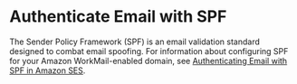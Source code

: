 # Authenticate Email with SPF<a name="authenticate_domain"></a>

The Sender Policy Framework \(SPF\) is an email validation standard designed to combat email spoofing\. For information about configuring SPF for your Amazon WorkMail\-enabled domain, see [Authenticating Email with SPF in Amazon SES](http://docs.aws.amazon.com/ses/latest/DeveloperGuide/spf.html)\.